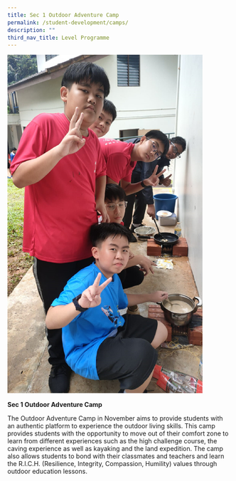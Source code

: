```yaml
---
title: Sec 1 Outdoor Adventure Camp
permalink: /student-development/camps/
description: ""
third_nav_title: Level Programme
---
```

![](/images/sec%201%20camp223.png)

**Sec 1 Outdoor Adventure Camp**

The Outdoor Adventure Camp in November aims to provide students with an authentic platform to experience the outdoor living skills. This camp provides students with the opportunity to move out of their comfort zone to learn from different experiences such as the high challenge course, the caving experience as well as kayaking and the land expedition. The camp also allows students to bond with their classmates and teachers and learn the R.I.C.H. (Resilience, Integrity, Compassion, Humility) values through outdoor education lessons.